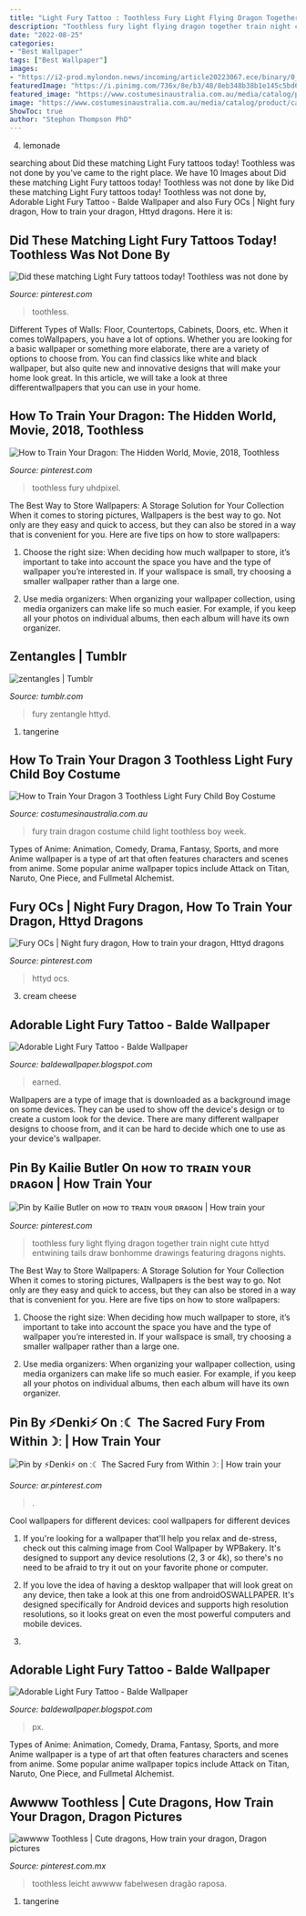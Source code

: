 ```yaml
---
title: "Light Fury Tattoo : Toothless Fury Light Flying Dragon Together Train Night Cute Httyd Entwining Tails Draw Bonhomme Drawings Featuring Dragons Nights"
description: "Toothless fury light flying dragon together train night cute httyd entwining tails draw bonhomme drawings featuring dragons nights"
date: "2022-08-25"
categories:
- "Best Wallpaper"
tags: ["Best Wallpaper"]
images:
- "https://i2-prod.mylondon.news/incoming/article20223067.ece/binary/0_100-tattooPNG.png"
featuredImage: "https://i.pinimg.com/736x/8e/b3/48/8eb348b38b1e145c5bd61ce72b6aafb4.jpg"
featured_image: "https://www.costumesinaustralia.com.au/media/catalog/product/cache/1/image/9df78eab33525d08d6e5fb8d27136e95/c/l/cl641471_9.jpg"
image: "https://www.costumesinaustralia.com.au/media/catalog/product/cache/1/image/9df78eab33525d08d6e5fb8d27136e95/c/l/cl641471_9.jpg"
ShowToc: true
author: "Stephon Thompson PhD"
---
```



4. lemonade 

	

		
searching about Did these matching Light Fury tattoos today! Toothless was not done by you've came to the right place. We have 10 Images about Did these matching Light Fury tattoos today! Toothless was not done by like Did these matching Light Fury tattoos today! Toothless was not done by, Adorable Light Fury Tattoo - Balde Wallpaper and also Fury OCs | Night fury dragon, How to train your dragon, Httyd dragons. Here it is:
		
    
## Did These Matching Light Fury Tattoos Today! Toothless Was Not Done By

<img loading=lazy src="https://i.pinimg.com/originals/25/ee/bc/25eebc1890fe39d357c56a64a32769ea.jpg" onerror="this.onerror=null;this.src='https://tse4.mm.bing.net/th?id=OIP.QQ031xNG61cTwZZBgfKxrwHaHa&amp;pid=15.1';" alt="Did these matching Light Fury tattoos today! Toothless was not done by">

_Source: pinterest.com_

>toothless. 

	

Different Types of Walls: Floor, Countertops, Cabinets, Doors, etc.
When it comes toWallpapers, you have a lot of options. Whether you are looking for a basic wallpaper or something more elaborate, there are a variety of options to choose from. You can find classics like white and black wallpaper, but also quite new and innovative designs that will make your home look great. In this article, we will take a look at three differentwallpapers that you can use in your home.

    
## How To Train Your Dragon: The Hidden World, Movie, 2018, Toothless

<img loading=lazy src="https://i.pinimg.com/originals/0c/17/bf/0c17bfe11deb04e2318aef5533ae4ab7.jpg" onerror="this.onerror=null;this.src='https://tse4.mm.bing.net/th?id=OIP.XquJYbPZgtE4MqnD0zyXtgHaEK&amp;pid=15.1';" alt="How to Train Your Dragon: The Hidden World, Movie, 2018, Toothless">

_Source: pinterest.com_

>toothless fury uhdpixel. 

	

The Best Way to Store Wallpapers: A Storage Solution for Your Collection
When it comes to storing pictures, Wallpapers is the best way to go. Not only are they easy and quick to access, but they can also be stored in a way that is convenient for you. Here are five tips on how to store wallpapers:
1) Choose the right size: When deciding how much wallpaper to store, it’s important to take into account the space you have and the type of wallpaper you’re interested in. If your wallspace is small, try choosing a smaller wallpaper rather than a large one.

2) Use media organizers: When organizing your wallpaper collection, using media organizers can make life so much easier. For example, if you keep all your photos on individual albums, then each album will have its own organizer.

    
## Zentangles | Tumblr

<img loading=lazy src="https://66.media.tumblr.com/5b2607863049b5c2ba20f2987b2554e7/146c37b1e3bf9480-9a/s640x960/0de73d298e99f77e1c5ea3bd6a6a5a56c5b722f0.jpg" onerror="this.onerror=null;this.src='https://tse2.mm.bing.net/th?id=OIP.p1dHIsWGCZOaDYLh6endiAHaFj&amp;pid=15.1';" alt="zentangles | Tumblr">

_Source: tumblr.com_

>fury zentangle httyd. 

	

1. tangerine 

    
## How To Train Your Dragon 3 Toothless Light Fury Child Boy Costume

<img loading=lazy src="https://www.costumesinaustralia.com.au/media/catalog/product/cache/1/image/9df78eab33525d08d6e5fb8d27136e95/c/l/cl641471_9.jpg" onerror="this.onerror=null;this.src='https://tse2.mm.bing.net/th?id=OIP.MbWP9hpdWzyy_xCePQNyVAHaLN&amp;pid=15.1';" alt="How to Train Your Dragon 3 Toothless Light Fury Child Boy Costume">

_Source: costumesinaustralia.com.au_

>fury train dragon costume child light toothless boy week. 

	

Types of Anime: Animation, Comedy, Drama, Fantasy, Sports, and more
Anime wallpaper is a type of art that often features characters and scenes from anime. Some popular anime wallpaper topics include Attack on Titan, Naruto, One Piece, and Fullmetal Alchemist.

    
## Fury OCs | Night Fury Dragon, How To Train Your Dragon, Httyd Dragons

<img loading=lazy src="https://i.pinimg.com/736x/8e/b3/48/8eb348b38b1e145c5bd61ce72b6aafb4.jpg" onerror="this.onerror=null;this.src='https://tse3.mm.bing.net/th?id=OIP.ecn4WcAHal3FQKFDtwjfLwHaEX&amp;pid=15.1';" alt="Fury OCs | Night fury dragon, How to train your dragon, Httyd dragons">

_Source: pinterest.com_

>httyd ocs. 

	

3. cream cheese 

    
## Adorable Light Fury Tattoo - Balde Wallpaper

<img loading=lazy src="https://i.imgur.com/WN3Vo1W.jpg" onerror="this.onerror=null;this.src='https://tse3.mm.bing.net/th?id=OIP.Hn_81P1orBuGk2ZoESzQhgHaJ4&amp;pid=15.1';" alt="Adorable Light Fury Tattoo - Balde Wallpaper">

_Source: baldewallpaper.blogspot.com_

>earned. 

	

Wallpapers are a type of image that is downloaded as a background image on some devices. They can be used to show off the device's design or to create a custom look for the device. There are many different wallpaper designs to choose from, and it can be hard to decide which one to use as your device's wallpaper.

    
## Pin By Kailie Butler On ʜᴏᴡ ᴛᴏ ᴛʀᴀɪɴ ʏᴏᴜʀ ᴅʀᴀɢᴏɴ | How Train Your

<img loading=lazy src="https://i.pinimg.com/originals/0c/65/aa/0c65aa5034e67017d1d0df4aeb02f37d.jpg" onerror="this.onerror=null;this.src='https://tse2.mm.bing.net/th?id=OIP.bRCw5co9NczvIAimqzzHFwHaIX&amp;pid=15.1';" alt="Pin by Kailie Butler on ʜᴏᴡ ᴛᴏ ᴛʀᴀɪɴ ʏᴏᴜʀ ᴅʀᴀɢᴏɴ | How train your">

_Source: pinterest.com_

>toothless fury light flying dragon together train night cute httyd entwining tails draw bonhomme drawings featuring dragons nights. 

	

The Best Way to Store Wallpapers: A Storage Solution for Your Collection
When it comes to storing pictures, Wallpapers is the best way to go. Not only are they easy and quick to access, but they can also be stored in a way that is convenient for you. Here are five tips on how to store wallpapers:
1) Choose the right size: When deciding how much wallpaper to store, it’s important to take into account the space you have and the type of wallpaper you’re interested in. If your wallspace is small, try choosing a smaller wallpaper rather than a large one.

2) Use media organizers: When organizing your wallpaper collection, using media organizers can make life so much easier. For example, if you keep all your photos on individual albums, then each album will have its own organizer.

    
## Pin By ⚡Denki⚡ On ː☾ The Sacred Fury From Within☽ː | How Train Your

<img loading=lazy src="https://i.pinimg.com/originals/a2/31/e3/a231e3cdd3654e0aa5354246269ca74a.jpg" onerror="this.onerror=null;this.src='https://tse3.mm.bing.net/th?id=OIP.do4iMlDUZv3jfUF1jLdC-AHaFj&amp;pid=15.1';" alt="Pin by ⚡Denki⚡ on ː☾ The Sacred Fury from Within☽ː | How train your">

_Source: ar.pinterest.com_

>. 

	

Cool wallpapers for different devices:
cool wallpapers for different devices 

1. If you're looking for a wallpaper that'll help you relax and de-stress, check out this calming image from Cool Wallpaper by WPBakery. It's designed to support any device resolutions (2, 3 or 4k), so there's no need to be afraid to try it out on your favorite phone or computer.

2. If you love the idea of having a desktop wallpaper that will look great on any device, then take a look at this one from androidOSWALLPAPER. It's designed specifically for Android devices and supports high resolution resolutions, so it looks great on even the most powerful computers and mobile devices.

3.

    
## Adorable Light Fury Tattoo - Balde Wallpaper

<img loading=lazy src="https://i2-prod.mylondon.news/incoming/article20223067.ece/binary/0_100-tattooPNG.png" onerror="this.onerror=null;this.src='https://tse2.mm.bing.net/th?id=OIP.dg8c55lQEu-YkC9VKFhTZAHaJg&amp;pid=15.1';" alt="Adorable Light Fury Tattoo - Balde Wallpaper">

_Source: baldewallpaper.blogspot.com_

>px. 

	

Types of Anime: Animation, Comedy, Drama, Fantasy, Sports, and more
Anime wallpaper is a type of art that often features characters and scenes from anime. Some popular anime wallpaper topics include Attack on Titan, Naruto, One Piece, and Fullmetal Alchemist.

    
## Awwww Toothless | Cute Dragons, How Train Your Dragon, Dragon Pictures

<img loading=lazy src="https://i.pinimg.com/originals/9c/d9/43/9cd943d75ed5df933bf0c27a5272cde3.jpg" onerror="this.onerror=null;this.src='https://tse2.mm.bing.net/th?id=OIP.itXHXgCqJNdwyP4Q3Q7wfgHaHa&amp;pid=15.1';" alt="awwww Toothless | Cute dragons, How train your dragon, Dragon pictures">

_Source: pinterest.com.mx_

>toothless leicht awwww fabelwesen dragão raposa. 

	

1. tangerine 

